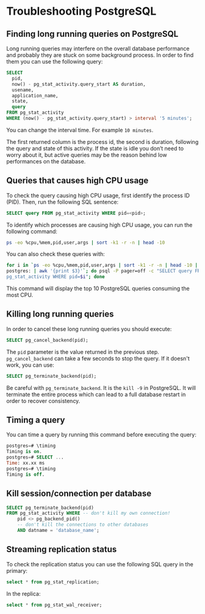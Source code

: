 # Troubleshooting PostgreSQL

## Finding long running queries on PostgreSQL

Long running queries may interfere on the overall database performance and
probably they are stuck on some background process. In order to find them you
can use the following query:

```SQL
SELECT
  pid,
  now() - pg_stat_activity.query_start AS duration,
  usename,
  application_name,
  state,
  query
FROM pg_stat_activity
WHERE (now() - pg_stat_activity.query_start) > interval '5 minutes';
```

You can change the interval time. For example `10 minutes`.

The first returned column is the process id, the second is duration, following
the query and state of this activity. If the state is idle you don’t need to
worry about it, but active queries may be the reason behind low performances on
the database.

## Queries that causes high CPU usage

To check the query causing high CPU usage, first identify the process ID (PID).
Then, run the following SQL sentence:

```sql
SELECT query FROM pg_stat_activity WHERE pid=<pid>;
```

To identify which processes are causing high CPU usage, you can run the
following command:

```bash
ps -eo %cpu,%mem,pid,user,args | sort -k1 -r -n | head -10
```

You can also check these queries with:

```bash
for i in `ps -eo %cpu,%mem,pid,user,args | sort -k1 -r -n | head -10 | grep
postgres: | awk '{print $3}'`; do psql -P pager=off -c "SELECT query FROM
pg_stat_activity WHERE pid=$i"; done
```

This command will display the top 10 PostgreSQL queries consuming the most CPU.

## Killing long running queries

In order to cancel these long running queries you should execute:

```SQL
SELECT pg_cancel_backend(pid);
```
The `pid` parameter is the value returned in the previous step.
`pg_cancel_backend` can take a few seconds to stop the query. If it doesn't
work, you can use:

```sql
SELECT pg_terminate_backend(pid);
```

Be careful with `pg_terminate_backend`. It is the `kill -9` in PostgreSQL. It
will terminate the entire process which can lead to a full database restart in
order to recover consistency.

## Timing a query

You can time a query by running this command before executing the query:

```sql
postgres=# \timing
Timing is on.
postgres=# SELECT ...
Time: xx.xx ms
postgres=# \timing
Timing is off.
```

## Kill session/connection per database

```sql
SELECT pg_terminate_backend(pid)
FROM pg_stat_activity WHERE -- don't kill my own connection!
    pid <> pg_backend_pid()
    -- don't kill the connections to other databases
    AND datname = 'database_name';
```

## Streaming replication status

To check the replication status you can use the following SQL query in the primary:

```sql
select * from pg_stat_replication;
```

In the replica:

```sql
select * from pg_stat_wal_receiver;
```